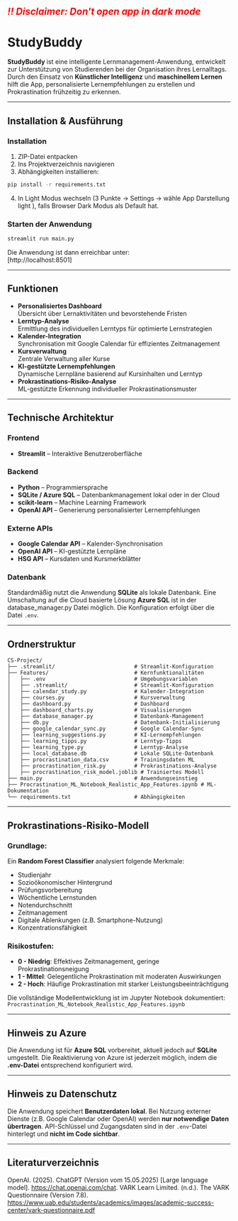 ## <span style="color:red">*‼️ Disclaimer: Don't open app in dark mode*</span>

# StudyBuddy

**StudyBuddy** ist eine intelligente Lernmanagement-Anwendung, entwickelt zur Unterstützung von Studierenden bei der Organisation ihres Lernalltags. Durch den Einsatz von **Künstlicher Intelligenz** und **maschinellem Lernen** hilft die App, personalisierte Lernempfehlungen zu erstellen und Prokrastination frühzeitig zu erkennen.

---

## Installation & Ausführung

### Installation
1. ZIP-Datei entpacken
2. Ins Projektverzeichnis navigieren
3. Abhängigkeiten installieren:
```bash
pip install -r requirements.txt
```
4. In Light Modus wechseln (3 Punkte -> Settings -> wähle App Darstellung light ), falls Browser Dark Modus als Default hat.

### Starten der Anwendung
```bash
streamlit run main.py
```
Die Anwendung ist dann erreichbar unter:  
[http://localhost:8501]

---

## Funktionen

- **Personalisiertes Dashboard**  
  Übersicht über Lernaktivitäten und bevorstehende Fristen
- **Lerntyp-Analyse**  
  Ermittlung des individuellen Lerntyps für optimierte Lernstrategien
- **Kalender-Integration**  
  Synchronisation mit Google Calendar für effizientes Zeitmanagement
- **Kursverwaltung**  
  Zentrale Verwaltung aller Kurse
- **KI-gestützte Lernempfehlungen**  
  Dynamische Lernpläne basierend auf Kursinhalten und Lerntyp
- **Prokrastinations-Risiko-Analyse**  
  ML-gestützte Erkennung individueller Prokrastinationsmuster

---

## Technische Architektur

### Frontend
- **Streamlit** – Interaktive Benutzeroberfläche

### Backend
- **Python** – Programmiersprache
- **SQLite / Azure SQL** – Datenbankmanagement lokal oder in der Cloud
- **scikit-learn** – Machine Learning Framework
- **OpenAI API** – Generierung personalisierter Lernempfehlungen

### Externe APIs
- **Google Calendar API** – Kalender-Synchronisation
- **OpenAI API** – KI-gestützte Lernpläne
- **HSG API** – Kursdaten und Kursmerkblätter

### Datenbank
Standardmäßig nutzt die Anwendung **SQLite** als lokale Datenbank. Eine Umschaltung auf die Cloud basierte Lösung **Azure SQL** ist in der database_manager.py Datei möglich. Die Konfiguration erfolgt über die Datei `.env`.

---

## Ordnerstruktur

```
CS-Project/
├── .streamlit/                         # Streamlit-Konfiguration
├── Features/                           # Kernfunktionalitäten
│   ├── .env                            # Umgebungsvariablen
│   ├── .streamlit/                     # Streamlit-Konfiguration
│   ├── calendar_study.py               # Kalender-Integration
│   ├── courses.py                      # Kursverwaltung
│   ├── dashboard.py                    # Dashboard
│   ├── dashboard_charts.py             # Visualisierungen
│   ├── database_manager.py             # Datenbank-Management
│   ├── db.py                           # Datenbank-Initialisierung
│   ├── google_calendar_sync.py         # Google Calendar-Sync
│   ├── learning_suggestions.py         # KI-Lernempfehlungen
│   ├── learning_tipps.py               # Lerntyp-Tipps
│   ├── learning_type.py                # Lerntyp-Analyse
│   ├── local_database.db               # Lokale SQLite-Datenbank
│   ├── procrastination_data.csv        # Trainingsdaten ML
│   ├── procrastination_risk.py         # Prokrastinations-Analyse
│   ├── procrastination_risk_model.joblib # Trainiertes Modell
├── main.py                             # Anwendungseinstieg
├── Procrastination_ML_Notebook_Realistic_App_Features.ipynb # ML-Dokumentation
└── requirements.txt                    # Abhängigkeiten
```

---

## Prokrastinations-Risiko-Modell

### Grundlage:
Ein **Random Forest Classifier** analysiert folgende Merkmale:
- Studienjahr
- Sozioökonomischer Hintergrund
- Prüfungsvorbereitung
- Wöchentliche Lernstunden
- Notendurchschnitt
- Zeitmanagement
- Digitale Ablenkungen (z.B. Smartphone-Nutzung)
- Konzentrationsfähigkeit

### Risikostufen:
- **0 - Niedrig**: Effektives Zeitmanagement, geringe Prokrastinationsneigung
- **1 - Mittel**: Gelegentliche Prokrastination mit moderaten Auswirkungen
- **2 - Hoch**: Häufige Prokrastination mit starker Leistungsbeeinträchtigung

Die vollständige Modellentwicklung ist im Jupyter Notebook dokumentiert:  
`Procrastination_ML_Notebook_Realistic_App_Features.ipynb`

---

## Hinweis zu Azure

Die Anwendung ist für **Azure SQL** vorbereitet, aktuell jedoch auf **SQLite** umgestellt. Die Reaktivierung von Azure ist jederzeit möglich, indem die **.env-Datei** entsprechend konfiguriert wird.

---

## Hinweis zu Datenschutz

Die Anwendung speichert **Benutzerdaten lokal**. Bei Nutzung externer Dienste (z.B. Google Calendar oder OpenAI) werden **nur notwendige Daten übertragen**. API-Schlüssel und Zugangsdaten sind in der `.env`-Datei hinterlegt und **nicht im Code sichtbar**.

---

## Literaturverzeichnis
OpenAI. (2025). ChatGPT (Version vom 15.05.2025) [Large language model]. https://chat.openai.com/chat.
VARK Learn Limited. (n.d.). The VARK Questionnaire (Version 7.8). https://www.uab.edu/students/academics/images/academic-success-center/vark-questionnaire.pdf
